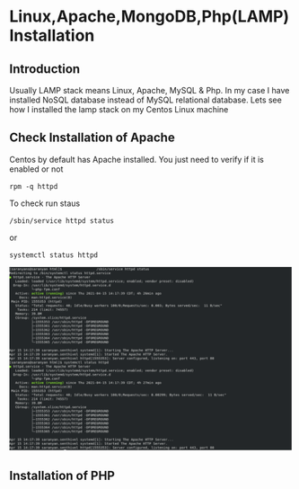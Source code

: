 Linux,Apache,MongoDB,Php(LAMP) Installation
====
Introduction
----
Usually LAMP stack means Linux, Apache, MySQL & Php. In my case I have installed NoSQL database instead of MySQL relational database. Lets see how I installed the lamp stack on my Centos Linux machine

Check Installation of Apache
----
Centos by default has Apache installed. You just need to verify if it is enabled or not 
```
rpm -q httpd
```
To check run staus 
```
/sbin/service httpd status
```
or 
```
systemctl status httpd
```
![Run Status](FlowImages/LAMPInstall/Runstatus.drawio.svg)

Installation of PHP
----

